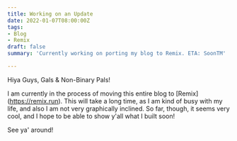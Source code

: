 ```yaml
---
title: Working on an Update
date: 2022-01-07T08:00:00Z
tags:
- Blog
- Remix
draft: false
summary: 'Currently working on porting my blog to Remix. ETA: SoonTM'

---
```

Hiya Guys, Gals & Non-Binary Pals!

I am currently in the process of moving this entire blog to \[Remix\](https://remix.run). This will take a long time, as I am kind of busy with my life, and also I am not very graphically inclined. So far, though, it seems very cool, and I hope to be able to show y'all what I built soon!

See ya' around!
